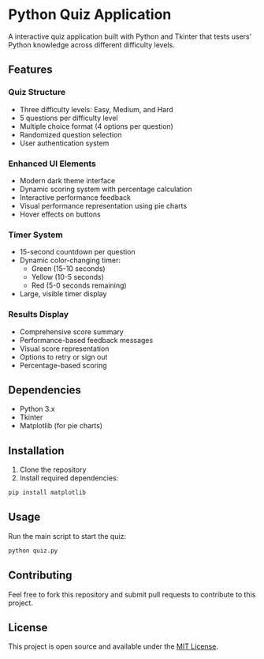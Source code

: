 # Python Quiz Application

A interactive quiz application built with Python and Tkinter that tests users' Python knowledge across different difficulty levels.

## Features

### Quiz Structure
- Three difficulty levels: Easy, Medium, and Hard
- 5 questions per difficulty level
- Multiple choice format (4 options per question)
- Randomized question selection
- User authentication system

### Enhanced UI Elements
- Modern dark theme interface
- Dynamic scoring system with percentage calculation
- Interactive performance feedback
- Visual performance representation using pie charts
- Hover effects on buttons

### Timer System
- 15-second countdown per question
- Dynamic color-changing timer:
  - Green (15-10 seconds)
  - Yellow (10-5 seconds)
  - Red (5-0 seconds remaining)
- Large, visible timer display

### Results Display
- Comprehensive score summary
- Performance-based feedback messages
- Visual score representation
- Options to retry or sign out
- Percentage-based scoring

## Dependencies
- Python 3.x
- Tkinter
- Matplotlib (for pie charts)

## Installation
1. Clone the repository
2. Install required dependencies:
```bash
pip install matplotlib
```

## Usage
Run the main script to start the quiz:
```bash
python quiz.py
```

## Contributing
Feel free to fork this repository and submit pull requests to contribute to this project.

## License
This project is open source and available under the [MIT License](LICENSE).
